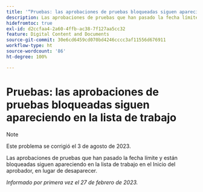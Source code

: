 ```yaml
---
title: '“Pruebas: las aprobaciones de pruebas bloqueadas siguen apareciendo en la lista de trabajo”'
description: Las aprobaciones de pruebas que han pasado la fecha límite y están bloqueadas siguen apareciendo en la lista de trabajo en el Inicio del aprobador, en lugar de desaparecer.
hidefromtoc: true
exl-id: d2ccfaa4-2a60-4ffb-ac38-7f127aa5cc32
feature: Digital Content and Documents
source-git-commit: 30e6cd6459cd070bd4246cccc3af11556d676911
workflow-type: ht
source-wordcount: '86'
ht-degree: 100%

---
```


# Pruebas: las aprobaciones de pruebas bloqueadas siguen apareciendo en la lista de trabajo

<!--This issue is on the WF and WFP TOC-->

>[!NOTE]
>
>Este problema se corrigió el 3 de agosto de 2023.

Las aprobaciones de pruebas que han pasado la fecha límite y están bloqueadas siguen apareciendo en la lista de trabajo en el Inicio del aprobador, en lugar de desaparecer.

_Informado por primera vez el 27 de febrero de 2023._
